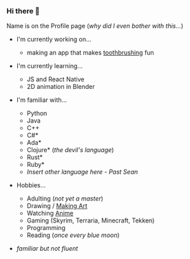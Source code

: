 ### Hi there 👋

Name is on the Profile page (*why did I even bother with this...*)

- I'm currently working on...
    - making an app that makes [toothbrushing]() fun

- I'm currently learning...
    - JS and React Native
    - 2D animation in Blender

- I'm familiar with...
    - Python
    - Java
    - C++
    - C#*
    - Ada*
    - Clojure* (*the devil's language*)
    - Rust*
    - Ruby*
    - *Insert other language here - Past Sean*

- Hobbies...
    - Adulting (*not yet a master*)
    - Drawing / [Making Art](https://avaruto.artstation.com/)
    - Watching [Anime]()
    - Gaming (Skyrim, Terraria, Minecraft, Tekken)
    - Programming
    - Reading (*once every blue moon*)

* *familiar but not fluent*

<!--
**sebems/sebems** is a ✨ _special_ ✨ repository because its `README.md` (this file) appears on your GitHub profile.

Here are some ideas to get you started:

- 🔭 I’m currently working on ...
- 🌱 I’m currently learning ...
- 👯 I’m looking to collaborate on ...
- 🤔 I’m looking for help with ...
- 💬 Ask me about ...
- 📫 How to reach me: ...
- 😄 Pronouns: ...
- ⚡ Fun fact: ...
-->
